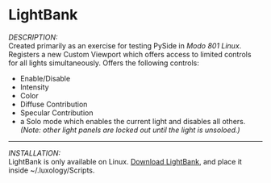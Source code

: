 LightBank
=========


*DESCRIPTION:* <br/>
Created primarily as an exercise for testing PySide in *Modo 801 Linux*. Registers a new Custom Viewport which offers access to limited controls for all lights simultaneously. Offers the following controls:
- Enable/Disable
- Intensity
- Color
- Diffuse Contribution
- Specular Contribution
- a Solo mode which enables the current light and disables all others. *(Note: other light panels are locked out until the light is unsoloed.)*

___

*INSTALLATION:* <br/>
LightBank is only available on Linux.
[Download LightBank](http://www.timcrowson.com/downloads/lightbank/LightBank.zip), and place it inside ~/.luxology/Scripts.

